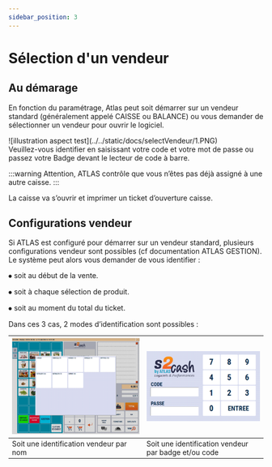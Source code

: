 ```yaml
---
sidebar_position: 3
---
```


# Sélection d'un vendeur

## Au démarage


En fonction du paramétrage, Atlas peut soit démarrer sur un vendeur standard (généralement appelé CAISSE ou BALANCE) ou vous demander de sélectionner un vendeur pour ouvrir le logiciel.

<div class="contenaireImg">
![illustration aspect test](../../static/docs/selectVendeur/1.PNG)
</div>
Veuillez-vous identifier en saisissant votre code et votre mot de passe ou passez votre Badge devant le lecteur de code à barre.

 
:::warning
Attention, ATLAS contrôle que vous n’êtes pas déjà assigné à une autre caisse.
:::

La caisse va s’ouvrir et imprimer un ticket d’ouverture caisse.

## Configurations vendeur

Si ATLAS est configuré pour démarrer sur un vendeur standard, plusieurs configurations vendeur sont possibles (cf documentation ATLAS GESTION). Le système peut alors vous demander de vous identifier :


⦁	soit au début de la vente.

⦁	soit à chaque sélection de produit.

⦁	soit au moment du total du ticket.


Dans ces 3 cas, 2 modes d’identification sont possibles :

| ![illustration aspect test](../../static/docs/beggingday/1.PNG) | ![illustration aspect test](../../static/docs/selectVendeur/1.PNG) | 
|-----------|-----------|
|Soit une identification vendeur par nom| Soit une identification vendeur par badge et/ou code |
